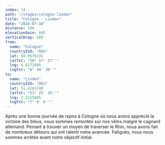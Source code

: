 ```yaml
---
index: 14
path: "/stages/cologne-linden"
title: "Cologne - Linden"
date: "2018-07-16"
distance: 106
elevationGain: 605
verticalDrop: 589
from:
  name: "Cologne"
  countryISO: "DEU"
  lat: 50.9576191
  latTxt: "50° 57' 27''"
  lng: 6.8272406
  lngTxt: "6° 49' 38''"
to:
  name: "Linden"
  countryISO: "DEU"
  lat: 51.4263748
  latTxt: "51° 25' 35''"
  lng: 7.1515885
  lngTxt: "7° 9' 6''"
---
```


Après une bonne journée de repos à Cologne où nous avons apprécié la victoire des bleus, nous sommes remontés sur nos vélos malgré le cagnard allemand. Peinant à trouver un moyen de traverser le Rhin, nous avons fait de nombreux détours qui ont ralenti notre avancée. Fatigués, nous nous sommes arrêtés avant notre objectif initial.
